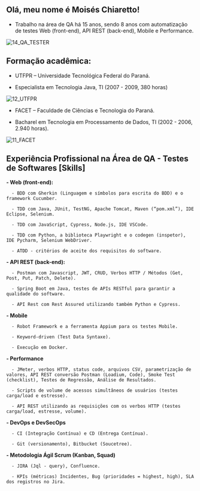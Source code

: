 ## Olá, meu nome é Moisés Chiaretto!

- Trabalho na área de QA há 15 anos, sendo 8 anos com automatização de testes Web (front-end), API REST (back-end), Mobile e Performance.

![14_QA_TESTER](https://github.com/moiseschiaretto/moiseschiaretto/assets/84775466/bd2f91c5-1d54-4225-bb09-378f85961152)


## Formação acadêmica:

- UTFPR – Universidade Tecnológica Federal do Paraná.

- Especialista em Tecnologia Java, TI (2007 - 2009, 380 horas)


![12_UTFPR](https://github.com/moiseschiaretto/moiseschiaretto/assets/84775466/62bd0a69-81d2-4f2a-b383-62028b8b36d2)



- FACET – Faculdade de Ciências e Tecnologia do Paraná.

- Bacharel em Tecnologia em Processamento de Dados, TI (2002 - 2006, 2.940 horas).


![11_FACET](https://github.com/moiseschiaretto/moiseschiaretto/assets/84775466/967a1b40-5034-4ccc-b476-f315e25af75c)



## Experiência Profissional na Área de QA - Testes de Softwares [Skills]
  
  **- Web (front-end):**
  
      - BDD com Gherkin (Linguagem e símbolos para escrita do BDD) e o framework Cucumber.
  
      - TDD com Java, JUnit, TestNG, Apache Tomcat, Maven (“pom.xml”), IDE Eclipse, Selenium.
  
      - TDD com JavaScript, Cypress, Node.js, IDE VSCode.
  
      - TDD com Python, a biblioteca Playwright e o codegen (inspetor), IDE Pycharm, Selenium WebDriver.
  
      - ATDD - critérios de aceite dos requisitos do software.
  
  **- API REST (back-end):**
  
      - Postman com Javascript, JWT, CRUD, Verbos HTTP / Métodos (Get, Post, Put, Patch, Delete).
  
      - Spring Boot em Java, testes de APIs RESTful para garantir a qualidade do software.
  
      - API Rest com Rest Assured utilizando também Python e Cypress.
  
  **- Mobile**
  
      - Robot Framework e a ferramenta Appium para os testes Mobile.
  
      - Keyword-driven (Test Data Syntaxe).
  
      - Execução em Docker.
  
  **- Performance**
  
      - JMeter, verbos HTTP, status code, arquivos CSV, parametrização de valores, API REST conversão Postman (Loadium, Code), Smoke Test (checklist), Testes de Regressão, Análise de Resultados.
  
      - Scripts de volume de acessos simultâneos de usuários (testes carga/load e estresse).
  
      - API REST utilizando as requisições com os verbos HTTP (testes carga/load, estresse, volume).

  
  **- DevOps e DevSecOps**
  
      - CI (Integração Contínua) e CD (Entrega Contínua).

      - Git (versionamento), Bitbucket (Soucetree).


  **- Metodologia Ágil Scrum (Kanban, Squad)**
  
      - JIRA (Jql - query), Confluence.

      - KPIs (métricas) Incidentes, Bug (prioridades = highest, high), SLA dos registros no Jira.

  
